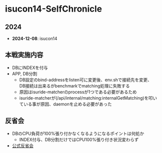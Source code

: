 # isucon14-SelfChronicle

## 2024
- **2024-12-08**: isucon14

## 本戦実施内容
- DBにINDEXを付与
- APP, DB分割
  - DB設定のbind-addressをlisten可に変更後、env.shで接続先を変更、DB接続は出来るがbenchmarkでmatching処理に失敗する
  - 原因はisuride-matcherのprocessが1つである必要があるため
  - isuride-matcherが(/api/internal/matching:internalGetMatching)を叩いている事が原因、daemonを止める必要があった

## 反省会
- DBのCPU負荷が100%張り付かなくなるようになるポイントは何処か
  - INDEX付与、DB分割だけではCPU100%張り付き状況変わらず
- [公式反省会](https://lycorptech-jp.connpass.com/event/340046/)
